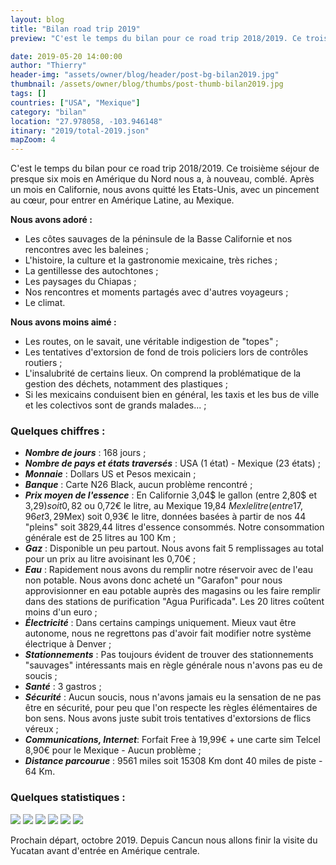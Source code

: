 ```yaml
---
layout: blog
title: "Bilan road trip 2019"
preview: "C'est le temps du bilan pour ce road trip 2018/2019. Ce troisième séjour de presque six mois en Amérique du Nord nous a, à nouveau, comblé…"

date: 2019-05-20 14:00:00
author: "Thierry"
header-img: "assets/owner/blog/header/post-bg-bilan2019.jpg"
thumbnail: /assets/owner/blog/thumbs/post-thumb-bilan2019.jpg
tags: []
countries: ["USA", "Mexique"]
category: "bilan"
location: "27.978058, -103.946148"
itinary: "2019/total-2019.json"
mapZoom: 4
---
```


C'est le temps du bilan pour ce road trip 2018/2019. Ce troisième séjour de presque six mois en Amérique du Nord nous a, à nouveau, comblé. Après un mois en Californie, nous avons quitté les Etats-Unis, avec un pincement au cœur, pour entrer en Amérique Latine, au Mexique.

**Nous avons adoré :**

- Les côtes sauvages de la péninsule de la Basse Californie et nos rencontres avec les baleines ;
- L'histoire, la culture et la gastronomie mexicaine, très riches ;
- La gentillesse des autochtones ;
- Les paysages du Chiapas ;
- Nos rencontres et moments partagés avec d'autres voyageurs ;
- Le climat.

**Nous avons moins aimé :**

- Les routes, on le savait, une véritable indigestion de "topes" ;
- Les tentatives d'extorsion de fond de trois policiers lors de contrôles routiers ;
- L'insalubrité de certains lieux. On comprend la problématique de la gestion des déchets, notamment des plastiques ;
- Si les mexicains conduisent bien en général, les taxis et les bus de ville et les colectivos sont de grands malades... ;

### Quelques chiffres :

- **_Nombre de jours_** : 168 jours ;
- **_Nombre de pays et états traversés_** : USA (1 état) - Mexique (23 états) ;
- **_Monnaie_** : Dollars US et Pesos mexicain ;
- **_Banque_** : Carte N26 Black, aucun problème rencontré ;
- **_Prix moyen de l'essence_** : En Californie 3,04$ le gallon (entre 2,80$ et 3,29$) soit 0,82$ ou 0,72€ le litre, au Mexique 19,84 $Mex le litre (entre 17,96 et 3,29$Mex) soit 0,93€ le litre, données basées à partir de nos 44 "pleins" soit 3829,44 litres d'essence consommés. Notre consommation générale est de 25 litres au 100 Km ;
- **_Gaz_** : Disponible un peu partout. Nous avons fait 5 remplissages au total pour un prix au litre avoisinant les 0,70€ ;
- **_Eau_** : Rapidement nous avons du remplir notre réservoir avec de l'eau non potable. Nous avons donc acheté un "Garafon" pour nous approvisionner en eau potable auprès des magasins ou les faire remplir dans des stations de purification "Agua Purificada". Les 20 litres coûtent moins d'un euro ;
- **_Électricité_** : Dans certains campings uniquement. Mieux vaut être autonome, nous ne regrettons pas d'avoir fait modifier notre système électrique à Denver ;
- **_Stationnements_** : Pas toujours évident de trouver des stationnements "sauvages" intéressants mais en règle générale nous n'avons pas eu de soucis ;
- **_Santé_** : 3 gastros ;
- **_Sécurité_** : Aucun soucis, nous n'avons jamais eu la sensation de ne pas être en sécurité, pour peu que l'on respecte les règles élémentaires de bon sens. Nous avons juste subit trois tentatives d'extorsions de flics véreux ;
- **_Communications, Internet_**: Forfait Free à 19,99€ + une carte sim Telcel 8,90€ pour le Mexique - Aucun problème ;
- **_Distance parcourue_** : 9561 miles soit 15308 Km dont 40 miles de piste - 64 Km.

### Quelques statistiques :

<img src="{{root_url}}/assets/owner/photos/2018/depenses_generales.png" />

<img src="{{root_url}}/assets/owner/photos/2018/depenses_vehicule.png" />

<img src="{{root_url}}/assets/owner/photos/2018/depenses_transport.png" />

<img src="{{root_url}}/assets/owner/photos/2018/bivouacs.png" />

<img src="{{root_url}}/assets/owner/photos/2018/meteo.png" />

<img src="{{root_url}}/assets/owner/photos/2018/depenses_nourriture.png" />

Prochain départ, octobre 2019. Depuis Cancun nous allons finir la visite du Yucatan avant d'entrée en Amérique centrale.
